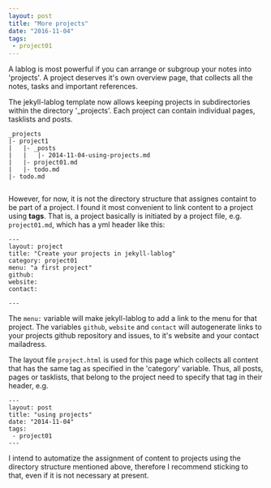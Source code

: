 ```yaml
---
layout: post
title: "More projects"
date: "2016-11-04"
tags:
 - project01
---
```


A lablog is most powerful if you can arrange or subgroup your notes into 'projects'. A project deserves it's own overview page, that collects all the notes, tasks and important references.  

The jekyll-lablog template now allows keeping projects in subdirectories within the directory '_projects'. Each project can contain individual pages, tasklists and posts.

```
_projects
|- project1
|   |- _posts
|   |   |- 2014-11-04-using-projects.md
|   |- project01.md
|   |- todo.md
|- todo.md


```


However, for now, it is not the directory structure that assignes containt to be part of a project. I found it most convenient to link content to a project using **tags**. That is, a project basically is initiated by a project file, e.g. `project01.md`, which has a yml header like this:

```
---
layout: project
title: "Create your projects in jekyll-lablog"
category: project01
menu: "a first project"
github:
website:
contact:

---

```

The `menu:` variable will make jekyll-lablog to add a link to the menu for that project.
The variables `github`, `website` and `contact` will autogenerate links to your projects github repository and issues, to it's website and your contact mailadress.

The layout file `project.html` is used for this page which collects all content that has the same tag as specified in the 'category' variable. Thus, all posts, pages or tasklists, that belong to the project need to specify that tag in their header, e.g.

```
---
layout: post
title: "using projects"
date: "2014-11-04"
tags:
 - project01
---

```

I  intend to automatize the assignment of content to projects using the directory structure mentioned above, therefore I recommend sticking to that, even if it is not necessary at present.
